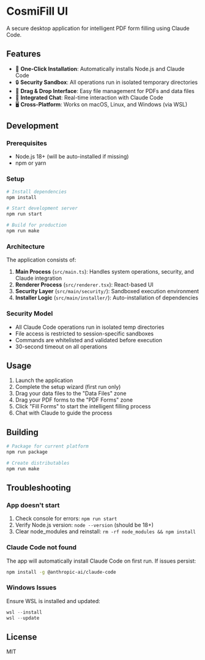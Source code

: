 # CosmiFill UI

A secure desktop application for intelligent PDF form filling using Claude Code.

## Features

- 🎯 **One-Click Installation**: Automatically installs Node.js and Claude Code
- 🔒 **Security Sandbox**: All operations run in isolated temporary directories
- 📁 **Drag & Drop Interface**: Easy file management for PDFs and data files
- 💬 **Integrated Chat**: Real-time interaction with Claude Code
- 🖥️ **Cross-Platform**: Works on macOS, Linux, and Windows (via WSL)

## Development

### Prerequisites

- Node.js 18+ (will be auto-installed if missing)
- npm or yarn

### Setup

```bash
# Install dependencies
npm install

# Start development server
npm run start

# Build for production
npm run make
```

### Architecture

The application consists of:

1. **Main Process** (`src/main.ts`): Handles system operations, security, and Claude integration
2. **Renderer Process** (`src/renderer.tsx`): React-based UI
3. **Security Layer** (`src/main/security/`): Sandboxed execution environment
4. **Installer Logic** (`src/main/installer/`): Auto-installation of dependencies

### Security Model

- All Claude Code operations run in isolated temp directories
- File access is restricted to session-specific sandboxes
- Commands are whitelisted and validated before execution
- 30-second timeout on all operations

## Usage

1. Launch the application
2. Complete the setup wizard (first run only)
3. Drag your data files to the "Data Files" zone
4. Drag your PDF forms to the "PDF Forms" zone
5. Click "Fill Forms" to start the intelligent filling process
6. Chat with Claude to guide the process

## Building

```bash
# Package for current platform
npm run package

# Create distributables
npm run make
```

## Troubleshooting

### App doesn't start

1. Check console for errors: `npm run start`
2. Verify Node.js version: `node --version` (should be 18+)
3. Clear node_modules and reinstall: `rm -rf node_modules && npm install`

### Claude Code not found

The app will automatically install Claude Code on first run. If issues persist:

```bash
npm install -g @anthropic-ai/claude-code
```

### Windows Issues

Ensure WSL is installed and updated:
```powershell
wsl --install
wsl --update
```

## License

MIT